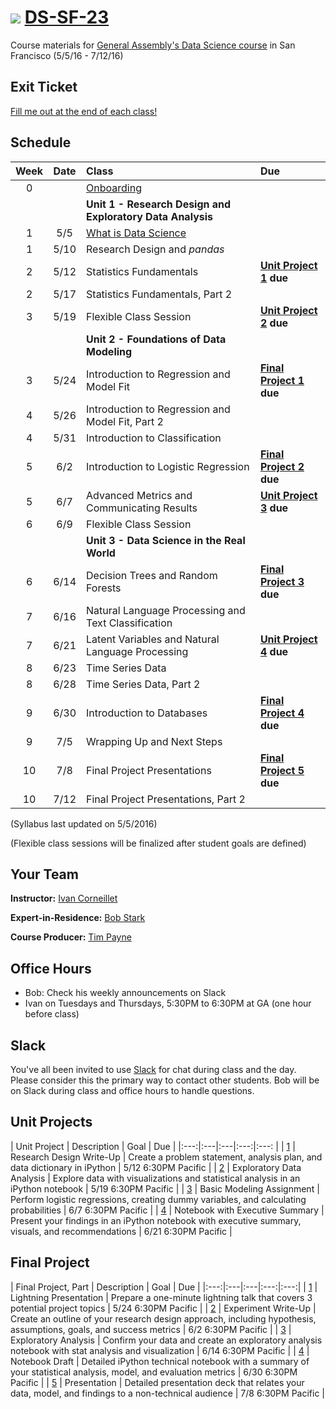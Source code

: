 # ![](https://ga-dash.s3.amazonaws.com/production/assets/logo-9f88ae6c9c3871690e33280fcf557f33.png) [DS-SF-23](https://github.com/ga-students/DS-SF-23)

Course materials for [General Assembly's Data Science course](https://generalassemb.ly/education/data-science/san-francisco) in San Francisco (5/5/16 - 7/12/16)

## Exit Ticket

[Fill me out at the end of each class!](http://tiny.cc/ds-sf-23)

## Schedule

| Week | Date | Class | Due |
|:---:|:---:|:---|:---|
| 0 | | [Onboarding](./onboarding) | |
| | | **Unit 1 - Research Design and Exploratory Data Analysis** |
| 1 | 5/5 | [What is Data Science](./classes/01) | |
| 1 | 5/10 | Research Design and _pandas_ | |
| 2 | 5/12 | Statistics Fundamentals | **[Unit Project 1](./unit-projects/1) due** |
| 2 | 5/17 | Statistics Fundamentals, Part 2 | |
| 3 | 5/19 | Flexible Class Session | **[Unit Project 2](./unit-projects/2) due** |
| | | **Unit 2 - Foundations of Data Modeling** | |
| 3 | 5/24 | Introduction to Regression and Model Fit | **[Final Project 1](./final-project/1) due** |
| 4 | 5/26 | Introduction to Regression and Model Fit, Part 2 | |
| 4 | 5/31 | Introduction to Classification | |
| 5 | 6/2 | Introduction to Logistic Regression | **[Final Project 2](./final-project/2) due** |
| 5 | 6/7 | Advanced Metrics and Communicating Results | **[Unit Project 3](./unit-projects/3) due** |
| 6 | 6/9 | Flexible Class Session | |
| | | **Unit 3 - Data Science in the Real World** | |
| 6 | 6/14 | Decision Trees and Random Forests | **[Final Project 3](./final-project/3) due** |
| 7 | 6/16 | Natural Language Processing and Text Classification | |
| 7 | 6/21 | Latent Variables and Natural Language Processing | **[Unit Project 4](./unit-projects/4) due** |
| 8 | 6/23 | Time Series Data | |
| 8 | 6/28 | Time Series Data, Part 2 | |
| 9 | 6/30 | Introduction to Databases | **[Final Project 4](./final-project/4) due** |
| 9 | 7/5 | Wrapping Up and Next Steps | |
| 10 | 7/8 | Final Project Presentations | **[Final Project 5](./final-project/5) due** |
| 10 | 7/12 | Final Project Presentations, Part 2 | |

(Syllabus last updated on 5/5/2016)

(Flexible class sessions will be finalized after student goals are defined)

## Your Team

**Instructor:** [Ivan Corneillet](mailto:ivan+GA@paspeur.com)

**Expert-in-Residence:** [Bob Stark](mailto:bobness@gmail.com)

**Course Producer:** [Tim Payne](mailto:timothy.payne@generalassemb.ly)

## Office Hours

- Bob: Check his weekly announcements on Slack
- Ivan on Tuesdays and Thursdays, 5:30PM to 6:30PM at GA (one hour before class)

## Slack

You've all been invited to use [Slack](https://ds-sf-23.slack.com) for chat during class and the day.  Please consider this the primary way to contact other students.  Bob will be on Slack during class and office hours to handle questions.

## Unit Projects

| Unit Project | Description | Goal | Due |
|:---:|:---|:---|:---:|:---: |
| [1](./unit-projects/1) | Research Design Write-Up | Create a problem statement, analysis plan, and data dictionary in iPython | 5/12 6:30PM Pacific |
| [2](./unit-projects/2) | Exploratory Data Analysis | Explore data with visualizations and statistical analysis in an iPython notebook | 5/19 6:30PM Pacific |
| [3](./unit-projects/3) | Basic Modeling Assignment | Perform logistic regressions, creating dummy variables, and calculating probabilities | 6/7 6:30PM Pacific |
| [4](./unit-projects/4) | Notebook with Executive Summary | Present your findings in an iPython notebook with executive summary, visuals, and recommendations | 6/21 6:30PM Pacific |

## Final Project

| Final Project, Part | Description | Goal | Due |
|:---:|:---|:---|:---:|:---:|
| [1](./final-project/1) | Lightning Presentation | Prepare a one-minute lightning talk that covers 3 potential project topics | 5/24 6:30PM Pacific |
| [2](./final-project/2) | Experiment Write-Up | Create an outline of your research design approach, including hypothesis, assumptions, goals, and success metrics | 6/2 6:30PM Pacific |
| [3](./final-project/3) | Exploratory Analysis | Confirm your data and create an exploratory analysis notebook with stat analysis and visualization | 6/14 6:30PM Pacific |
| [4](./final-project/4) | Notebook Draft | Detailed iPython technical notebook with a summary of your statistical analysis, model, and evaluation metrics | 6/30 6:30PM Pacific |
| [5](./final-project/5) | Presentation | Detailed presentation deck that relates your data, model, and findings to a non-technical audience | 7/8 6:30PM Pacific |

